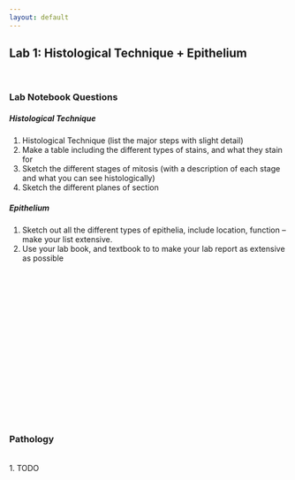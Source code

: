 ```yaml
---
layout: default
---
```


## Lab 1: Histological Technique + Epithelium

<br>

<a id="jump-to-notebook-questions" class="jump-to-section"> </a>
### Lab Notebook Questions

##### Histological Technique

1.  Histological Technique (list the major steps with slight detail)
2.  Make a table including the different types of stains, and what they stain for
3.  Sketch the different stages of mitosis (with a description of each stage and what you can see histologically)
4.  Sketch the different planes of section

##### Epithelium

1.  Sketch out all the different types of epithelia, include location, function – make your list extensive. 
2.  Use your lab book, and textbook to to make your lab report as extensive as possible 



<br>
<br>
<br>
<br>
<br>
<br>
<br>
<br>

<br>
<br>
<br>
<br>
<br>
<br>
<br>
<br>


<a id="jump-to-pathology" class="jump-to-section"> </a>
### Pathology

<br>
1.  TODO
<br>
<br>
<br>
<br>
<br>
<br>

<br>
<br>
<br>
<br>
<br>
<br>
<br>
<br>
<br>

<br>
<br>
<br>
<br>
<br>
<br>
<br>

